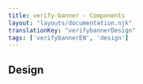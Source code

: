 ```yaml
---
title: verify-banner - Components
layout: "layouts/documentation.njk"
translationKey: "verifybannerDesign"
tags: ['verifybannerEN', 'design']
---
```


## Design